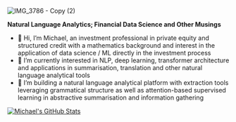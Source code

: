 ![IMG_3786 - Copy (2)](https://user-images.githubusercontent.com/84533632/161834000-4f165f1f-5fbd-4741-9c61-4fe6c66d0d61.jpg)

**Natural Language Analytics; Financial Data Science and Other Musings**

- 👋 Hi, I’m Michael, an investment professional in private equity and structured credit with a mathematics background and interest in the application of data science / ML directly in the investment process
- 👀 I’m currently interested in NLP, deep learning, transformer architecture and applications in summarisation, translation and other natural language analytical tools
- 🌱 I’m building a natural language analytical platform with extraction tools leveraging grammatical structure as well as attention-based supervised learning in abstractive summarisation and information gathering


<a href="https://github.com/michaelmml/michaelmml">
  <img align="center" src="https://github-readme-stats.vercel.app/api?username=michaelmml&show_icons=true&line_height=27&count_private=true&title_color=ffffff&text_color=c9cacc&icon_color=2bbc8a&bg_color=1d1f21" alt="Michael's GitHub Stats" />
</a>

<!---
michaelmml/michaelmml is a ✨ special ✨ repository because its `README.md` (this file) appears on your GitHub profile.
You can click the Preview link to take a look at your changes.
--->

